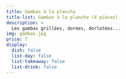 ```yaml
---
title: Gambas à la plancha
title-list: Gambas à la plancha (4 pièces)
description: >
  Les gambas grillées, dorées, dorlotées...
img: gambas.jpg
price: 7
display:
  dish: false
  list-day: false
  list-takeaway: false
  list-drink: false
---
```

